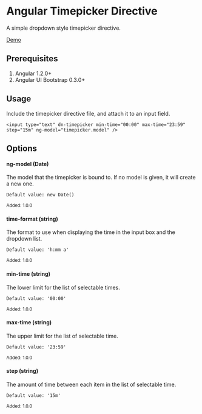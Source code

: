 # Angular Timepicker Directive

A simple dropdown style timepicker directive.

[Demo](http://www.dnasir.com/github/angular-timepicker/demo.html)

## Prerequisites

1. Angular 1.2.0+
2. Angular UI Bootstrap 0.3.0+
 
## Usage

Include the timepicker directive file, and attach it to an input field.

    <input type="text" dn-timepicker min-time="00:00" max-time="23:59" step="15m" ng-model="timepicker.model" />
    
## Options

#### ng-model (Date)

The model that the timepicker is bound to. If no model is given, it will create a new one.

    Default value: new Date()

<sub>Added: 1.0.0</sub>

#### time-format (string)

The format to use when displaying the time in the input box and the dropdown list.

    Default value: 'h:mm a'

<sub>Added: 1.0.0</sub>

#### min-time (string)

The lower limit for the list of selectable times.

    Default value: '00:00'

<sub>Added: 1.0.0</sub>

#### max-time (string)

The upper limit for the list of selectable time.

    Default value: '23:59'

<sub>Added: 1.0.0</sub>

#### step (string)

The amount of time between each item in the list of selectable time.

    Default value: '15m'

<sub>Added: 1.0.0</sub>
